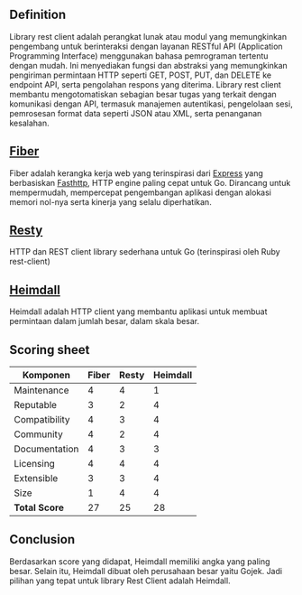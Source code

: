 ## Definition

Library rest client adalah perangkat lunak atau modul yang memungkinkan pengembang untuk berinteraksi dengan layanan RESTful API (Application Programming Interface) menggunakan bahasa pemrograman tertentu dengan mudah. Ini menyediakan fungsi dan abstraksi yang memungkinkan pengiriman permintaan HTTP seperti GET, POST, PUT, dan DELETE ke endpoint API, serta pengolahan respons yang diterima. Library rest client membantu mengotomatiskan sebagian besar tugas yang terkait dengan komunikasi dengan API, termasuk manajemen autentikasi, pengelolaan sesi, pemrosesan format data seperti JSON atau XML, serta penanganan kesalahan.

## [Fiber](https://github.com/gofiber/fiber)

Fiber adalah kerangka kerja web yang terinspirasi dari [Express](https://github.com/expressjs/express) yang berbasiskan [Fasthttp](https://github.com/valyala/fasthttp), HTTP engine paling cepat untuk Go. Dirancang untuk mempermudah, mempercepat pengembangan aplikasi dengan alokasi memori nol-nya serta kinerja yang selalu diperhatikan.

## [Resty](https://github.com/go-resty/resty)

HTTP dan REST client library sederhana untuk Go (terinspirasi oleh Ruby rest-client)

## [Heimdall](https://github.com/gojek/heimdall)

Heimdall adalah HTTP client yang membantu aplikasi untuk membuat permintaan dalam jumlah besar, dalam skala besar.

## Scoring sheet

| Komponen        | Fiber | Resty | Heimdall |
|-----------------|-----| -------- |---------|
| Maintenance     |  4  |     4     |    1    |
| Reputable       |  3  |     2     |    4    |
| Compatibility   |  4  |    3      |    4    |
| Community       |  4  |     2     |    4    |
| Documentation   |  4  |     3     |    3    |
| Licensing       |  4  |     4     |    4    |
| Extensible      |  3  |     3     |    4    |
| Size            |  1  |    4      |    4    |
| **Total Score** |  27 |     25     |    28   |

## Conclusion

Berdasarkan score yang didapat, Heimdall memiliki angka yang paling besar. Selain itu, Heimdall dibuat oleh perusahaan besar yaitu Gojek. Jadi pilihan yang tepat untuk library Rest Client adalah Heimdall.